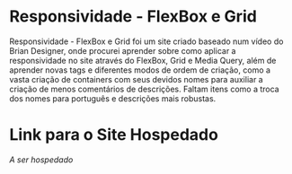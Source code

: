 # Responsividade - FlexBox e Grid
Responsividade - FlexBox e Grid foi um site criado baseado num vídeo do Brian Designer, onde procurei aprender sobre como aplicar a responsividade no site através do FlexBox, Grid e Media Query, além de aprender novas tags e diferentes modos de ordem de criação, como a
vasta criação de containers com seus devidos nomes para auxiliar a criação de menos comentários de descrições.
Faltam itens como a troca dos nomes para português e descrições mais robustas.
# Link para o Site Hospedado
*A ser hospedado*